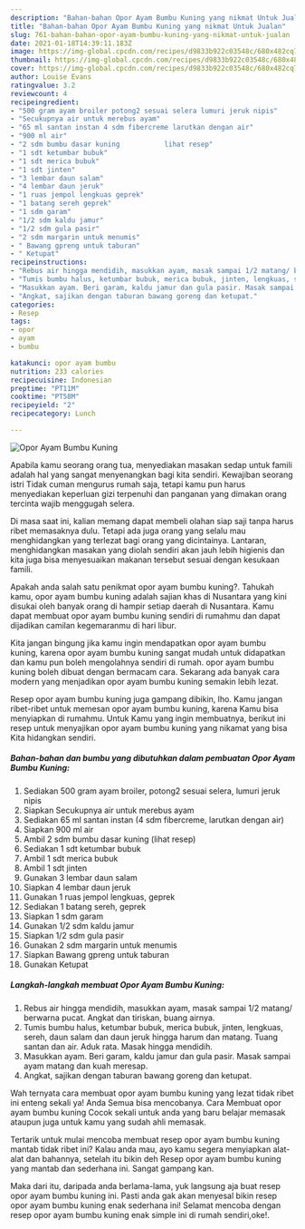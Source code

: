 ```yaml
---
description: "Bahan-bahan Opor Ayam Bumbu Kuning yang nikmat Untuk Jualan"
title: "Bahan-bahan Opor Ayam Bumbu Kuning yang nikmat Untuk Jualan"
slug: 761-bahan-bahan-opor-ayam-bumbu-kuning-yang-nikmat-untuk-jualan
date: 2021-01-18T14:39:11.183Z
image: https://img-global.cpcdn.com/recipes/d9833b922c03548c/680x482cq70/opor-ayam-bumbu-kuning-foto-resep-utama.jpg
thumbnail: https://img-global.cpcdn.com/recipes/d9833b922c03548c/680x482cq70/opor-ayam-bumbu-kuning-foto-resep-utama.jpg
cover: https://img-global.cpcdn.com/recipes/d9833b922c03548c/680x482cq70/opor-ayam-bumbu-kuning-foto-resep-utama.jpg
author: Louise Evans
ratingvalue: 3.2
reviewcount: 4
recipeingredient:
- "500 gram ayam broiler potong2 sesuai selera lumuri jeruk nipis"
- "Secukupnya air untuk merebus ayam"
- "65 ml santan instan 4 sdm fibercreme larutkan dengan air"
- "900 ml air"
- "2 sdm bumbu dasar kuning           lihat resep"
- "1 sdt ketumbar bubuk"
- "1 sdt merica bubuk"
- "1 sdt jinten"
- "3 lembar daun salam"
- "4 lembar daun jeruk"
- "1 ruas jempol lengkuas geprek"
- "1 batang sereh geprek"
- "1 sdm garam"
- "1/2 sdm kaldu jamur"
- "1/2 sdm gula pasir"
- "2 sdm margarin untuk menumis"
- " Bawang gpreng untuk taburan"
- " Ketupat"
recipeinstructions:
- "Rebus air hingga mendidih, masukkan ayam, masak sampai 1/2 matang/ berwarna pucat. Angkat dan tiriskan, buang airnya."
- "Tumis bumbu halus, ketumbar bubuk, merica bubuk, jinten, lengkuas, sereh, daun salam dan daun jeruk hingga harum dan matang. Tuang santan dan air. Aduk rata. Masak hingga mendidih."
- "Masukkan ayam. Beri garam, kaldu jamur dan gula pasir. Masak sampai ayam matang dan kuah meresap."
- "Angkat, sajikan dengan taburan bawang goreng dan ketupat."
categories:
- Resep
tags:
- opor
- ayam
- bumbu

katakunci: opor ayam bumbu 
nutrition: 233 calories
recipecuisine: Indonesian
preptime: "PT11M"
cooktime: "PT58M"
recipeyield: "2"
recipecategory: Lunch

---
```



![Opor Ayam Bumbu Kuning](https://img-global.cpcdn.com/recipes/d9833b922c03548c/680x482cq70/opor-ayam-bumbu-kuning-foto-resep-utama.jpg)

Apabila kamu seorang orang tua, menyediakan masakan sedap untuk famili adalah hal yang sangat menyenangkan bagi kita sendiri. Kewajiban seorang istri Tidak cuman mengurus rumah saja, tetapi kamu pun harus menyediakan keperluan gizi terpenuhi dan panganan yang dimakan orang tercinta wajib menggugah selera.

Di masa  saat ini, kalian memang dapat membeli olahan siap saji tanpa harus ribet memasaknya dulu. Tetapi ada juga orang yang selalu mau menghidangkan yang terlezat bagi orang yang dicintainya. Lantaran, menghidangkan masakan yang diolah sendiri akan jauh lebih higienis dan kita juga bisa menyesuaikan makanan tersebut sesuai dengan kesukaan famili. 



Apakah anda salah satu penikmat opor ayam bumbu kuning?. Tahukah kamu, opor ayam bumbu kuning adalah sajian khas di Nusantara yang kini disukai oleh banyak orang di hampir setiap daerah di Nusantara. Kamu dapat membuat opor ayam bumbu kuning sendiri di rumahmu dan dapat dijadikan camilan kegemaranmu di hari libur.

Kita jangan bingung jika kamu ingin mendapatkan opor ayam bumbu kuning, karena opor ayam bumbu kuning sangat mudah untuk didapatkan dan kamu pun boleh mengolahnya sendiri di rumah. opor ayam bumbu kuning boleh dibuat dengan bermacam cara. Sekarang ada banyak cara modern yang menjadikan opor ayam bumbu kuning semakin lebih lezat.

Resep opor ayam bumbu kuning juga gampang dibikin, lho. Kamu jangan ribet-ribet untuk memesan opor ayam bumbu kuning, karena Kamu bisa menyiapkan di rumahmu. Untuk Kamu yang ingin membuatnya, berikut ini resep untuk menyajikan opor ayam bumbu kuning yang nikamat yang bisa Kita hidangkan sendiri.

<!--inarticleads1-->

##### Bahan-bahan dan bumbu yang dibutuhkan dalam pembuatan Opor Ayam Bumbu Kuning:

1. Sediakan 500 gram ayam broiler, potong2 sesuai selera, lumuri jeruk nipis
1. Siapkan Secukupnya air untuk merebus ayam
1. Sediakan 65 ml santan instan (4 sdm fibercreme, larutkan dengan air)
1. Siapkan 900 ml air
1. Ambil 2 sdm bumbu dasar kuning           (lihat resep)
1. Sediakan 1 sdt ketumbar bubuk
1. Ambil 1 sdt merica bubuk
1. Ambil 1 sdt jinten
1. Gunakan 3 lembar daun salam
1. Siapkan 4 lembar daun jeruk
1. Gunakan 1 ruas jempol lengkuas, geprek
1. Sediakan 1 batang sereh, geprek
1. Siapkan 1 sdm garam
1. Gunakan 1/2 sdm kaldu jamur
1. Siapkan 1/2 sdm gula pasir
1. Gunakan 2 sdm margarin untuk menumis
1. Siapkan  Bawang gpreng untuk taburan
1. Gunakan  Ketupat




<!--inarticleads2-->

##### Langkah-langkah membuat Opor Ayam Bumbu Kuning:

1. Rebus air hingga mendidih, masukkan ayam, masak sampai 1/2 matang/ berwarna pucat. Angkat dan tiriskan, buang airnya.
1. Tumis bumbu halus, ketumbar bubuk, merica bubuk, jinten, lengkuas, sereh, daun salam dan daun jeruk hingga harum dan matang. Tuang santan dan air. Aduk rata. Masak hingga mendidih.
1. Masukkan ayam. Beri garam, kaldu jamur dan gula pasir. Masak sampai ayam matang dan kuah meresap.
1. Angkat, sajikan dengan taburan bawang goreng dan ketupat.




Wah ternyata cara membuat opor ayam bumbu kuning yang lezat tidak ribet ini enteng sekali ya! Anda Semua bisa mencobanya. Cara Membuat opor ayam bumbu kuning Cocok sekali untuk anda yang baru belajar memasak ataupun juga untuk kamu yang sudah ahli memasak.

Tertarik untuk mulai mencoba membuat resep opor ayam bumbu kuning mantab tidak ribet ini? Kalau anda mau, ayo kamu segera menyiapkan alat-alat dan bahannya, setelah itu bikin deh Resep opor ayam bumbu kuning yang mantab dan sederhana ini. Sangat gampang kan. 

Maka dari itu, daripada anda berlama-lama, yuk langsung aja buat resep opor ayam bumbu kuning ini. Pasti anda gak akan menyesal bikin resep opor ayam bumbu kuning enak sederhana ini! Selamat mencoba dengan resep opor ayam bumbu kuning enak simple ini di rumah sendiri,oke!.

